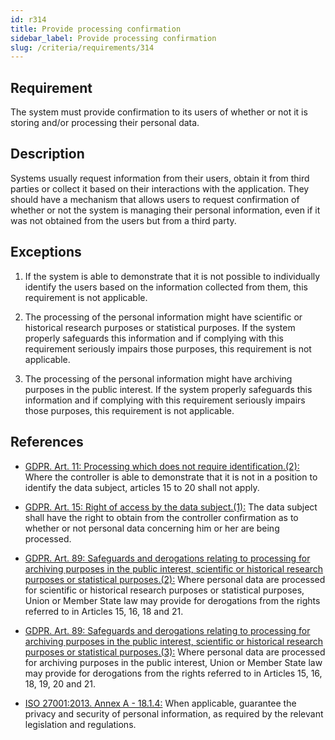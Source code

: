 ```yaml
---
id: r314
title: Provide processing confirmation
sidebar_label: Provide processing confirmation
slug: /criteria/requirements/314
---
```


## Requirement

The system must provide confirmation
to its users of whether or not
it is storing and/or
processing their personal data.

## Description

Systems usually request information
from their users,
obtain it from third parties
or collect it based on their interactions
with the application.
They should have a mechanism
that allows users to request confirmation
of whether or not
the system is managing their personal information,
even if it was not obtained
from the users
but from a third party.

## Exceptions

1. If the system is able to demonstrate
  that it is not possible to individually
  identify the users
  based on the information collected from them,
  this requirement is not applicable.

1. The processing of the personal information
  might have scientific or historical research purposes
  or statistical purposes.
  If the system properly safeguards this information
  and if complying with this requirement
  seriously impairs those purposes,
  this requirement is not applicable.

1. The processing of the personal information
  might have archiving purposes
  in the public interest.
  If the system properly safeguards this information
  and if complying with this requirement
  seriously impairs those purposes,
  this requirement is not applicable.

## References

- [GDPR. Art. 11: Processing which does not require identification.(2):](https://gdpr-info.eu/art-11-gdpr/)
  Where the controller is able
  to demonstrate that it is not in a position
  to identify the data subject,
  articles 15 to 20 shall not apply.

- [GDPR. Art. 15: Right of access by the data subject.(1):](https://gdpr-info.eu/art-15-gdpr/)
  The data subject
  shall have the right to obtain
  from the controller confirmation
  as to whether or not personal data
  concerning him or her
  are being processed.

- [GDPR. Art. 89: Safeguards and derogations relating to processing for
  archiving purposes in the public interest, scientific or historical research
  purposes or statistical purposes.(2):](https://gdpr-info.eu/art-89-gdpr/)
  Where personal data
  are processed for scientific or historical research
  purposes or statistical purposes,
  Union or Member State law
  may provide for derogations
  from the rights referred
  to in Articles 15, 16, 18 and 21.

- [GDPR. Art. 89: Safeguards and derogations relating to processing for
  archiving purposes in the public interest, scientific or historical research
  purposes or statistical purposes.(3):](https://gdpr-info.eu/art-89-gdpr/)
  Where personal data
  are processed for archiving purposes
  in the public interest,
  Union or Member State
  law may provide for derogations
  from the rights referred
  to in Articles 15, 16, 18, 19, 20 and 21.

- [ISO 27001:2013. Annex A - 18.1.4:](https://www.iso.org/obp/ui/#iso:std:54534:en)
  When applicable,
  guarantee the privacy and security
  of personal information,
  as required by the relevant legislation
  and regulations.
